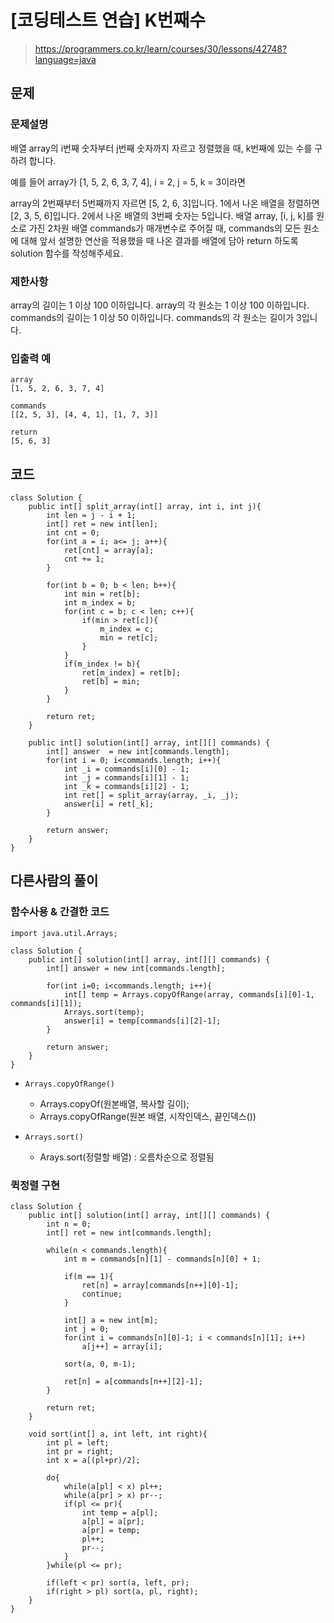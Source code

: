 # [코딩테스트 연습] K번째수
>https://programmers.co.kr/learn/courses/30/lessons/42748?language=java

## 문제

### 문제설명
배열 array의 i번째 숫자부터 j번째 숫자까지 자르고 정렬했을 때, k번째에 있는 수를 구하려 합니다.

예를 들어 array가 [1, 5, 2, 6, 3, 7, 4], i = 2, j = 5, k = 3이라면

array의 2번째부터 5번째까지 자르면 [5, 2, 6, 3]입니다.
1에서 나온 배열을 정렬하면 [2, 3, 5, 6]입니다.
2에서 나온 배열의 3번째 숫자는 5입니다.
배열 array, [i, j, k]를 원소로 가진 2차원 배열 commands가 매개변수로 주어질 때, commands의 모든 원소에 대해 앞서 설명한 연산을 적용했을 때 나온 결과를 배열에 담아 return 하도록 solution 함수를 작성해주세요.


### 제한사항
array의 길이는 1 이상 100 이하입니다.
array의 각 원소는 1 이상 100 이하입니다.
commands의 길이는 1 이상 50 이하입니다.
commands의 각 원소는 길이가 3입니다.


### 입출력 예
```
array
[1, 5, 2, 6, 3, 7, 4]                

commands
[[2, 5, 3], [4, 4, 1], [1, 7, 3]]

return		
[5, 6, 3]

```

## 코드
```
class Solution {
    public int[] split_array(int[] array, int i, int j){
        int len = j - i + 1;
        int[] ret = new int[len];
        int cnt = 0;
        for(int a = i; a<= j; a++){
            ret[cnt] = array[a];
            cnt += 1;
        }

        for(int b = 0; b < len; b++){
            int min = ret[b];
            int m_index = b;
            for(int c = b; c < len; c++){
                if(min > ret[c]){
                    m_index = c;
                    min = ret[c];
                }
            }            
            if(m_index != b){
                ret[m_index] = ret[b];
                ret[b] = min;
            }
        }

        return ret;
    }

    public int[] solution(int[] array, int[][] commands) {
        int[] answer  = new int[commands.length];
        for(int i = 0; i<commands.length; i++){
            int _i = commands[i][0] - 1;
            int _j = commands[i][1] - 1;
            int _k = commands[i][2] - 1;
            int ret[] = split_array(array, _i, _j);
            answer[i] = ret[_k];
        }

        return answer;
    }
}
```
## 다른사람의 풀이


### 함수사용 & 간결한 코드
```
import java.util.Arrays;

class Solution {
    public int[] solution(int[] array, int[][] commands) {
        int[] answer = new int[commands.length];

        for(int i=0; i<commands.length; i++){
            int[] temp = Arrays.copyOfRange(array, commands[i][0]-1, commands[i][1]);
            Arrays.sort(temp);
            answer[i] = temp[commands[i][2]-1];
        }

        return answer;
    }
}
```
- `Arrays.copyOfRange()`
    - Arrays.copyOf(원본배열, 복사할 길이);
    - Arrays.copyOfRange(원본 배열, 시작인덱스, 끝인덱스())

- `Arrays.sort()`
    - Arays.sort(정렬할 배열) : 오름차순으로 정렬됨

### 퀵정렬 구현

```
class Solution {
    public int[] solution(int[] array, int[][] commands) {
        int n = 0;
        int[] ret = new int[commands.length];

        while(n < commands.length){
            int m = commands[n][1] - commands[n][0] + 1;

            if(m == 1){
                ret[n] = array[commands[n++][0]-1];
                continue;
            }

            int[] a = new int[m];
            int j = 0;
            for(int i = commands[n][0]-1; i < commands[n][1]; i++)
                a[j++] = array[i];

            sort(a, 0, m-1);

            ret[n] = a[commands[n++][2]-1];
        }

        return ret;
    }

    void sort(int[] a, int left, int right){
        int pl = left;
        int pr = right;
        int x = a[(pl+pr)/2];

        do{
            while(a[pl] < x) pl++;
            while(a[pr] > x) pr--;
            if(pl <= pr){
                int temp = a[pl];
                a[pl] = a[pr];
                a[pr] = temp;
                pl++;
                pr--;
            }
        }while(pl <= pr);

        if(left < pr) sort(a, left, pr);
        if(right > pl) sort(a, pl, right);
    }
}
```
